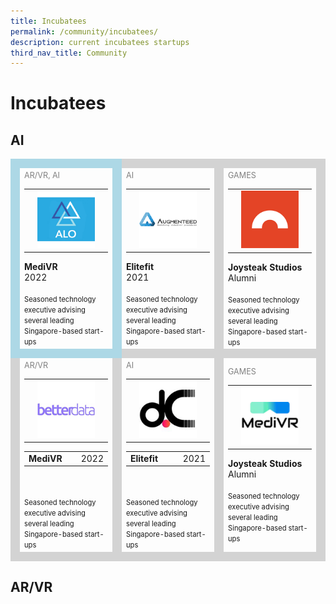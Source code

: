 ```yaml
---
title: Incubatees
permalink: /community/incubatees/
description: current incubatees startups
third_nav_title: Community
---
```

# Incubatees

## AI
<table>
    <!-- ROW 1 -->
	<tr>
		<td style="border: 15px solid lightblue; width:33%;">		
            <span style="color:grey; font-size:0.9em">AR/VR, AI</span>	
			<table>
				<tr>
					<td></td>
					<td><img src="/images/Community/Incubatees/alovr.png"></td>
					<td></td>
         </tr>
      </table>
			<b>MediVR</b>
			<br>2022
      <br><br><span style="font-size:0.8em; line-height:0.8em;">Seasoned technology executive advising several leading Singapore-based start-ups</span>
		</td>
        <td style="border: 15px solid lightgrey; width:33%;">		
            <span style="color:grey; font-size:0.9em">AI</span>	
			<table>
				<tr>
					<td></td>
					<td><img src="/images/Community/Incubatees/augmenteed.png"></td>
					<td></td>
         </tr>
      </table>
					<b>Elitefit</b>
           <br>2021
           <br><br><span style="font-size:0.8em; line-height:0.8em;">Seasoned technology executive advising several leading Singapore-based start-ups</span>
		</td>
        <td style="border: 15px solid lightgrey; width:33%;">		
            <span style="color:grey; font-size:0.9em">GAMES</span>	
			<table>
				<tr>
					<td></td>
					<td><img src="images/Community/Incubatees/bandwagon.png"></td>
					<td></td>
                </tr>
            </table>
            <b>Joysteak Studios</b>
					<br>Alumni
            <br><br><span style="font-size:0.8em; line-height:0.8em;">Seasoned technology executive advising several leading Singapore-based start-ups</span>
		</td>
	</tr>
    <!-- ROW 2 -->
    <tr>
		<td style="border: 15px solid lightgrey; width:33%;">		
            <span style="color:grey; font-size:0.9em">AR/VR</span>	
			<table>
				<tr>
					<td></td>
					<td><img src="/images/Community/Incubatees/betterdata.png"></td>
					<td></td>
                </tr>
            </table>
            <table>
                <tr>
                    <td><b>MediVR</b></td>
                    <td style="width: 1%;white-space: nowrap;">2022</td>
                </tr>
            </table>
            <br><br><span style="font-size:0.8em; line-height:0.8em;">Seasoned technology executive advising several leading Singapore-based start-ups</span>
		</td>
        <td style="border: 15px solid lightgrey; width:33%;">		
            <span style="color:grey; font-size:0.9em">AI</span>	
			<table>
				<tr>
					<td></td>
					<td><img src="/images/Community/Incubatees/dconstruct.png"></td>
					<td></td>
                </tr>
            </table>
            <table>
                <tr>
                    <td><b>Elitefit</b></td>
                    <td style="width: 1%;white-space: nowrap;">2021</td>
                </tr>
            </table>
            <br><br><span style="font-size:0.8em; line-height:0.8em;">Seasoned technology executive advising several leading Singapore-based start-ups</span>
		</td>
        <td style="border: 15px solid lightgrey; width:33%;">		
            <span style="color:grey; font-size:0.9em">GAMES</span>	
			<table>
				<tr>
					<td></td>
					<td><img src="/images/Community/Incubatees/medivr.png"></td>
					<td></td>
                </tr>
            </table>
            <b>Joysteak Studios</b>
             <br>Alumni
            <br><br><span style="font-size:0.8em; line-height:0.8em;">Seasoned technology executive advising several leading Singapore-based start-ups</span>
		</td>
	</tr>
</table>

## AR/VR
